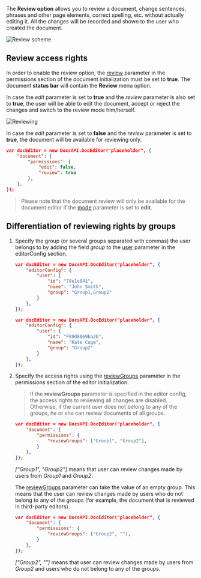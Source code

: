 The **Review option** allows you to review a document, change sentences, phrases and other page elements, correct spelling, etc. without actually editing it. All the changes will be recorded and shown to the user who created the document.

![Review scheme](/assets/images/editor/review.png)

## Review access rights

In order to enable the review option, the [review](../../../Usage%20API/Config/Document/Permissions/index.md#review) parameter in the permissions section of the document initialization must be set to **true**. The document **status bar** will contain the **Review** menu option.

In case the *edit* parameter is set to **true** and the *review* parameter is also set to **true**, the user will be able to edit the document, accept or reject the changes and switch to the review mode him/herself.

![Reviewing](/assets/images/editor/accept_reject.png)

In case the *edit* parameter is set to **false** and the *review* parameter is set to **true**, the document will be available for reviewing only.

``` json
var docEditor = new DocsAPI.DocEditor("placeholder", {
    "document": {
        "permissions": {
            "edit": false,
            "review": true
        },
    },
});
```

> Please note that the document review will only be available for the document editor if the [mode](../../../Usage%20API/Config/Editor/index.md#mode) parameter is set to **edit**.

## Differentiation of reviewing rights by groups

1. Specify the group (or several groups separated with commas) the user belongs to by adding the field *group* to the [user](../../../Usage%20API/Config/Editor/index.md#user) parameter in the editorConfig section.

   ``` json
   var docEditor = new DocsAPI.DocEditor("placeholder", {
       "editorConfig": {
           "user": {
               "id": "78e1e841",
               "name": "John Smith",
               "group": "Group1,Group2"
           }
       },
   });

   var docEditor = new DocsAPI.DocEditor("placeholder", {
       "editorConfig": {
           "user": {
               "id": "F89d8069ba2b",
               "name": "Kate Cage",
               "group": "Group2"
           }
       },
   });
   ```

2. Specify the access rights using the [reviewGroups](../../../Usage%20API/Config/Document/Permissions/index.md#reviewgroups) parameter in the permissions section of the editor initialization.

   > If the **reviewGroups** parameter is specified in the editor config, the access rights to reviewing all changes are disabled. Otherwise, if the current user does not belong to any of the groups, he or she can review documents of all groups.

   ``` json
   var docEditor = new DocsAPI.DocEditor("placeholder", {
       "document": {
           "permissions": {
               "reviewGroups": ["Group1", "Group2"],
           }
       },
   });
   ```

   *\["Group1", "Group2"]* means that user can review changes made by users from *Group1* and *Group2*.

   The [reviewGroups](../../../Usage%20API/Config/Document/Permissions/index.md#reviewgroups) parameter can take the value of an empty group. This means that the user can review changes made by users who do not belong to any of the groups (for example, the document that is reviewed in third-party editors).

   ``` json
   var docEditor = new DocsAPI.DocEditor("placeholder", {
       "document": {
           "permissions": {
               "reviewGroups": ["Group2", ""],
           }
       },
   });
   ```

   *\["Group2", ""]* means that user can review changes made by users from *Group2* and users who do not belong to any of the groups.
